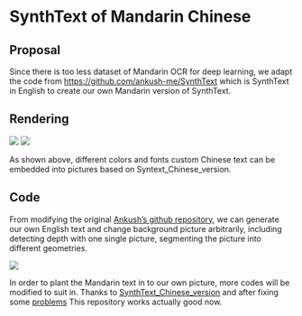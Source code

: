 # SynthText of Mandarin Chinese

## Proposal
Since there is too less dataset of Mandarin OCR for deep learning, we adapt the code from https://github.com/ankush-me/SynthText which is SynthText in English to create our own Mandarin version of SynthText.

## Rendering
![](https://raw.githubusercontent.com/Oliver-Q/Oliver-Q.github.io/master/Posts/Caffe/SynthText_1.png)
![](https://raw.githubusercontent.com/Oliver-Q/Oliver-Q.github.io/master/Posts/Caffe/SynthText_2.png)

As shown above, different colors and fonts custom Chinese text can be embedded into pictures based on Syntext_Chinese_version. 

## Code
From modifying the original [Ankush’s github repository](https://github.com/ankush-me/SynthText), we can generate our own English text and change background picture arbitrarily, including detecting depth with one single picture, segmenting the picture into different geometries. 

![](https://raw.githubusercontent.com/Oliver-Q/Oliver-Q.github.io/master/Posts/Caffe/SynthText_3.png)

In order to plant the Mandarin text in to our own picture, more codes will be modified to suit in.
Thanks to [SynthText_Chinese_version](https://github.com/JarveeLee/SynthText_Chinese_version) and after fixing some [problems](https://github.com/JarveeLee/SynthText_Chinese_version/issues/1)
This repository works actually good now.
